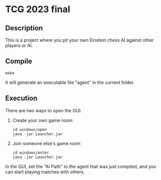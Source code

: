 # TCG 2023 final
## Description
This is a project where you pit your own Einstein chess AI against other players or AI.

## Compile
```
make
```
It will generate an executable file "agent" in the current folder.

## Execution
There are two ways to open the GUI.
1. Create your own game room:
    ```
    cd windows/open
    java -jar Launcher.jar
    ```
2. Join someone else's game room
    ```
    cd windows/enter
    java -jar Launcher.jar
    ```
In the GUI, set the "AI Path" to the agent that was just compiled, and you can start playing matches with others.